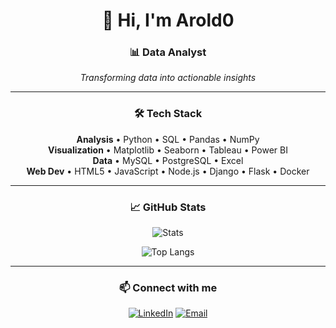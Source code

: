 <div align="center">

# 👋 Hi, I'm Arold0

### 📊 Data Analyst

*Transforming data into actionable insights*

---

### 🛠️ Tech Stack

**Analysis** • Python • SQL • Pandas • NumPy  
**Visualization** • Matplotlib • Seaborn • Tableau • Power BI  
**Data** • MySQL • PostgreSQL • Excel  
**Web Dev** • HTML5 • JavaScript • Node.js • Django • Flask • Docker

---

### 📈 GitHub Stats

![Stats](https://github-readme-stats.vercel.app/api?username=arold0&show_icons=true&theme=tokyonight&hide_border=true&bg_color=0D1117)

![Top Langs](https://github-readme-stats.vercel.app/api/top-langs/?username=arold0&layout=compact&theme=tokyonight&hide_border=true&bg_color=0D1117)

---

### 📫 Connect with me

[![LinkedIn](https://img.shields.io/badge/LinkedIn-0077B5?style=for-the-badge&logo=linkedin&logoColor=white)](https://www.linkedin.com/in/arold0/)
[![Email](https://img.shields.io/badge/Email-D14836?style=for-the-badge&logo=gmail&logoColor=white)](mailto:arold0@icloud.com)

</div>
